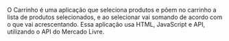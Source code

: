 O Carrinho é uma aplicação que seleciona produtos e põem no carrinho a lista de produtos selecionados, e ao selecionar vai somando de acordo com o que vai acrescentando.
Essa aplicação usa HTML, JavaScript e API, utilizando o API do Mercado Livre.
